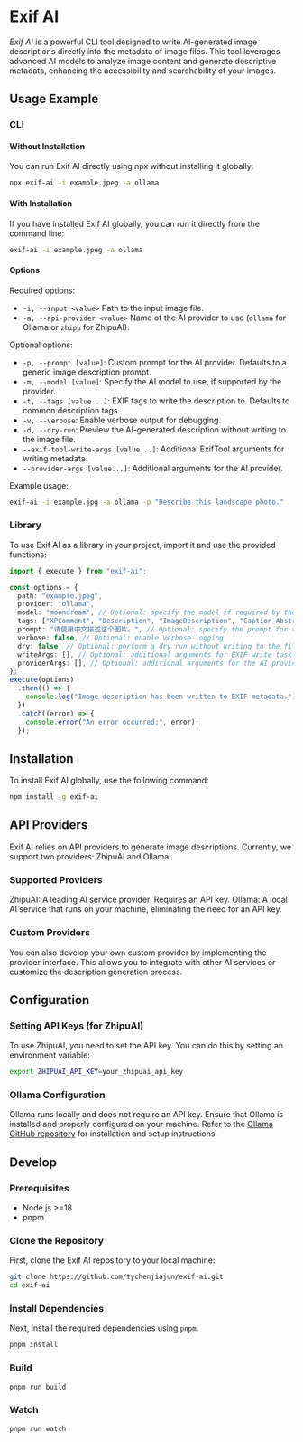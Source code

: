 # Exif AI

_Exif AI_ is a powerful CLI tool designed to write AI-generated image descriptions directly into the metadata of image files. This tool leverages advanced AI models to analyze image content and generate descriptive metadata, enhancing the accessibility and searchability of your images.

## Usage Example

### CLI

#### Without Installation

You can run Exif AI directly using npx without installing it globally:

```bash
npx exif-ai -i example.jpeg -a ollama
```

#### With Installation

If you have installed Exif AI globally, you can run it directly from the command line:

```bash
exif-ai -i example.jpeg -a ollama
```

#### Options

Required options:

- `-i, --input <value>` Path to the input image file.
- `-a, --api-provider <value>` Name of the AI provider to use (`ollama` for Ollama or `zhipu` for ZhipuAI).

Optional options:

- `-p, --prompt [value]`: Custom prompt for the AI provider. Defaults to a generic image description prompt.
- `-m, --model [value]`: Specify the AI model to use, if supported by the provider.
- `-t, --tags [value...]`: EXIF tags to write the description to. Defaults to common description tags.
- `-v, --verbose`: Enable verbose output for debugging.
- `-d, --dry-run`: Preview the AI-generated description without writing to the image file.
- `--exif-tool-write-args [value...]`: Additional ExifTool arguments for writing metadata.
- `--provider-args [value...]`: Additional arguments for the AI provider.

Example usage:

```bash
exif-ai -i example.jpg -a ollama -p "Describe this landscape photo."
```

### Library

To use Exif AI as a library in your project, import it and use the provided functions:

```typescript
import { execute } from "exif-ai";

const options = {
  path: "example.jpeg",
  provider: "ollama",
  model: "moondream", // Optional: specify the model if required by the provider
  tags: ["XPComment", "Description", "ImageDescription", "Caption-Abstract"], // Optional: specify the EXIF tags to write
  prompt: "请使用中文描述这个图片。", // Optional: specify the prompt for the AI provider
  verbose: false, // Optional: enable verbose logging
  dry: false, // Optional: perform a dry run without writing to the file
  writeArgs: [], // Optional: additional arguments for EXIF write task
  providerArgs: [], // Optional: additional arguments for the AI provider
};
execute(options)
  .then(() => {
    console.log("Image description has been written to EXIF metadata.");
  })
  .catch((error) => {
    console.error("An error occurred:", error);
  });
```

## Installation

To install Exif AI globally, use the following command:

```bash
npm install -g exif-ai
```

## API Providers

Exif AI relies on API providers to generate image descriptions. Currently, we support two providers: ZhipuAI and Ollama.

### Supported Providers

ZhipuAI: A leading AI service provider. Requires an API key.
Ollama: A local AI service that runs on your machine, eliminating the need for an API key.

### Custom Providers

You can also develop your own custom provider by implementing the provider interface. This allows you to integrate with other AI services or customize the description generation process.

## Configuration

### Setting API Keys (for ZhipuAI)

To use ZhipuAI, you need to set the API key. You can do this by setting an environment variable:

```bash
export ZHIPUAI_API_KEY=your_zhipuai_api_key
```

### Ollama Configuration

Ollama runs locally and does not require an API key. Ensure that Ollama is installed and properly configured on your machine. Refer to the [Ollama GitHub repository](https://github.com/ollama/ollama) for installation and setup instructions.

## Develop

### Prerequisites

- Node.js >=18
- pnpm

### Clone the Repository

First, clone the Exif AI repository to your local machine:

```bash
git clone https://github.com/tychenjiajun/exif-ai.git
cd exif-ai
```

### Install Dependencies

Next, install the required dependencies using `pnpm`.

```bash
pnpm install
```

### Build

```bash
pnpm run build
```

### Watch

```bash
pnpm run watch
```
